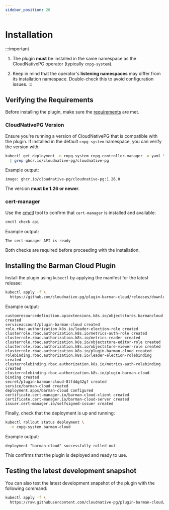 ```yaml
---
sidebar_position: 20
---
```


# Installation

<!-- SPDX-License-Identifier: CC-BY-4.0 -->

:::important
1. The plugin **must** be installed in the same namespace as the CloudNativePG
   operator (typically `cnpg-system`).

2. Keep in mind that the operator's **listening namespaces** may differ from its
   installation namespace. Double-check this to avoid configuration issues.
:::

## Verifying the Requirements

Before installing the plugin, make sure the [requirements](intro.md#requirements) are met.

### CloudNativePG Version

Ensure you're running a version of CloudNativePG that is compatible with the
plugin. If installed in the default `cnpg-system` namespace, you can verify the
version with:

```sh
kubectl get deployment -n cnpg-system cnpg-controller-manager -o yaml \
  | grep ghcr.io/cloudnative-pg/cloudnative-pg
```

Example output:

```output
image: ghcr.io/cloudnative-pg/cloudnative-pg:1.26.0
```

The version **must be 1.26 or newer**.

### cert-manager

Use the [cmctl](https://cert-manager.io/docs/reference/cmctl/#installation)
tool to confirm that `cert-manager` is installed and available:

```sh
cmctl check api
```

Example output:

```output
The cert-manager API is ready
```

Both checks are required before proceeding with the installation.

## Installing the Barman Cloud Plugin

Install the plugin using `kubectl` by applying the manifest for the latest
release:

<!-- x-release-please-start-version -->

```sh
kubectl apply -f \
  https://github.com/cloudnative-pg/plugin-barman-cloud/releases/download/v0.4.0/manifest.yaml
```

<!-- x-release-please-end -->

Example output:

```output
customresourcedefinition.apiextensions.k8s.io/objectstores.barmancloud.cnpg.io created
serviceaccount/plugin-barman-cloud created
role.rbac.authorization.k8s.io/leader-election-role created
clusterrole.rbac.authorization.k8s.io/metrics-auth-role created
clusterrole.rbac.authorization.k8s.io/metrics-reader created
clusterrole.rbac.authorization.k8s.io/objectstore-editor-role created
clusterrole.rbac.authorization.k8s.io/objectstore-viewer-role created
clusterrole.rbac.authorization.k8s.io/plugin-barman-cloud created
rolebinding.rbac.authorization.k8s.io/leader-election-rolebinding created
clusterrolebinding.rbac.authorization.k8s.io/metrics-auth-rolebinding created
clusterrolebinding.rbac.authorization.k8s.io/plugin-barman-cloud-binding created
secret/plugin-barman-cloud-8tfddg42gf created
service/barman-cloud created
deployment.apps/barman-cloud configured
certificate.cert-manager.io/barman-cloud-client created
certificate.cert-manager.io/barman-cloud-server created
issuer.cert-manager.io/selfsigned-issuer created
```

Finally, check that the deployment is up and running:

```sh
kubectl rollout status deployment \
  -n cnpg-system barman-cloud
```

Example output:

```output
deployment "barman-cloud" successfully rolled out
```

This confirms that the plugin is deployed and ready to use.

## Testing the latest development snapshot

You can also test the latest development snapshot of the plugin with the
following command:

```sh
kubectl apply -f \
  https://raw.githubusercontent.com/cloudnative-pg/plugin-barman-cloud/refs/heads/main/manifest.yaml
```

